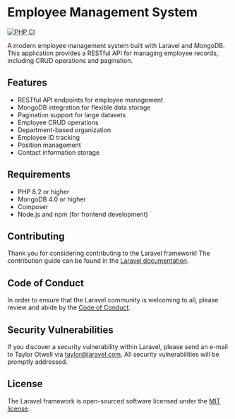# Employee Management System

[![PHP CI](https://github.com/fdodino/employees-laravel/actions/workflows/php.yml/badge.svg)](https://github.com/fdodino/employees-laravel/actions/workflows/php.yml)

A modern employee management system built with Laravel and MongoDB. This application provides a RESTful API for managing employee records, including CRUD operations and pagination.

## Features

- RESTful API endpoints for employee management
- MongoDB integration for flexible data storage
- Pagination support for large datasets
- Employee CRUD operations
- Department-based organization
- Employee ID tracking
- Position management
- Contact information storage

## Requirements

- PHP 8.2 or higher
- MongoDB 4.0 or higher
- Composer
- Node.js and npm (for frontend development)

## Contributing

Thank you for considering contributing to the Laravel framework! The contribution guide can be found in the [Laravel documentation](https://laravel.com/docs/contributions).

## Code of Conduct

In order to ensure that the Laravel community is welcoming to all, please review and abide by the [Code of Conduct](https://laravel.com/docs/contributions#code-of-conduct).

## Security Vulnerabilities

If you discover a security vulnerability within Laravel, please send an e-mail to Taylor Otwell via [taylor@laravel.com](mailto:taylor@laravel.com). All security vulnerabilities will be promptly addressed.

## License

The Laravel framework is open-sourced software licensed under the [MIT license](https://opensource.org/licenses/MIT).
